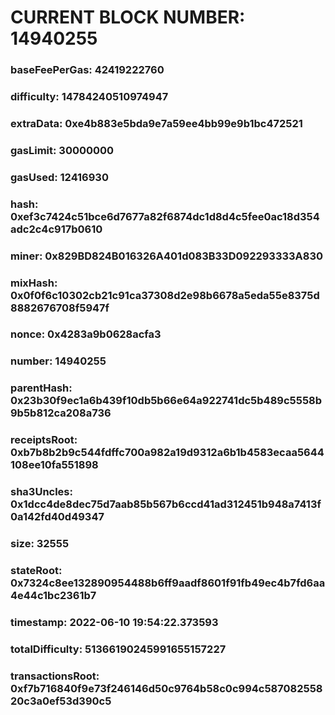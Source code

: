 # CURRENT BLOCK NUMBER: 14940255

### baseFeePerGas: 42419222760
### difficulty: 14784240510974947
### extraData: 0xe4b883e5bda9e7a59ee4bb99e9b1bc472521
### gasLimit: 30000000
### gasUsed: 12416930
### hash: 0xef3c7424c51bce6d7677a82f6874dc1d8d4c5fee0ac18d354adc2c4c917b0610
### miner: 0x829BD824B016326A401d083B33D092293333A830
### mixHash: 0x0f0f6c10302cb21c91ca37308d2e98b6678a5eda55e8375d8882676708f5947f
### nonce: 0x4283a9b0628acfa3
### number: 14940255
### parentHash: 0x23b30f9ec1a6b439f10db5b66e64a922741dc5b489c5558b9b5b812ca208a736
### receiptsRoot: 0xb7b8b2b9c544fdffc700a982a19d9312a6b1b4583ecaa5644108ee10fa551898
### sha3Uncles: 0x1dcc4de8dec75d7aab85b567b6ccd41ad312451b948a7413f0a142fd40d49347
### size: 32555
### stateRoot: 0x7324c8ee132890954488b6ff9aadf8601f91fb49ec4b7fd6aa4e44c1bc2361b7
### timestamp: 2022-06-10 19:54:22.373593
### totalDifficulty: 51366190245991655157227
### transactionsRoot: 0xf7b716840f9e73f246146d50c9764b58c0c994c58708255820c3a0ef53d390c5
